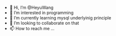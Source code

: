 - 👋 Hi, I’m @HeyuWang
- 👀 I’m interested in programming
- 🌱 I’m currently learning mysql underlyinig principle
- 💞️ I’m looking to collaborate on that
- 📫 How to reach me ...

<!---
HeyuWang/HeyuWang is a ✨ special ✨ repository because its `README.md` (this file) appears on your GitHub profile.
You can click the Preview link to take a look at your changes.
--->
